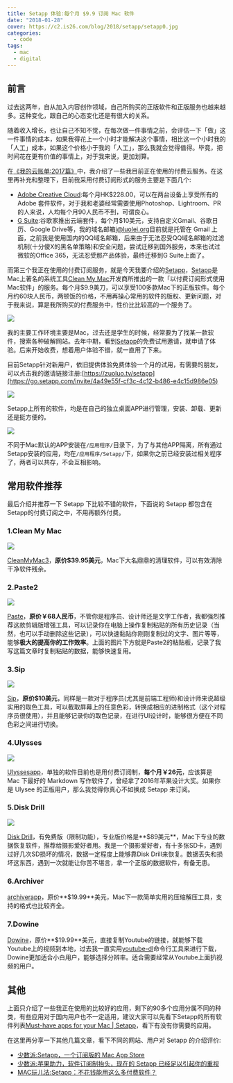 ```yaml
---
title: Setapp 体验:每个月 $9.9 订阅 Mac 软件
date: "2018-01-28"
cover: https://c2.is26.com/blog/2018/setapp/setapp0.jpg
categories:
  - code
tags:
  - mac
  - digital
---
```


## 前言

过去这两年，自从加入内容创作领域，自己所购买的正版软件和正版服务也越来越多。这种变化，跟自己的心态变化还是有很大的关系。

随着收入增长，也让自己不知不觉，在每次做一件事情之前，会评估一下「做」这一件事情的成本，如果我得花上一个小时才能解决这个事情，相比这一个小时我的「人工」成本，如果这个价格小于我的「人工」，那么我就会觉得值得。毕竟，把时间花在更有价值的事情上，对于我来说，更加划算。

在[《我的云账单:2017篇》](https://luolei.org/how-much-i-spend-on-cloud-monthly-2017/)中，我介绍了一些我目前正在使用的付费云服务。在这里再补充和整理下，目前我采用付费订阅形式的服务主要是下面几个:

- [Adobe Creative Cloud](https://www.adobe.com/hk_zh/creativecloud.html):每个月HK$228.00，可以在两台设备上享受所有的 Adobe 套件软件，对于我和老婆经常需要使用Photoshop、Lightroom、PR的人来说，人均每个月90人民币不到，可谓良心。
- [G Suite](https://gsuite.google.com/index.html):谷歌家推出云端套件，每个月$10美元，支持自定义Gmail、谷歌日历、Google Drive等，我的域名邮箱[i@luolei.org](mailto:i@luolei.org)目前就是托管在 Gmail 上面，之前我是使用国内的QQ域名邮箱，后来由于无法忍受QQ域名邮箱的过滤机制(十分傻X的黑名单策略)和安全问题，尝试迁移到国外服务，本来也试过微软的Office 365，无法忍受那产品体验，最终迁移到G Suite上面了。

而第三个我正在使用的付费订阅服务，就是今天我要介绍的[Setapp](https://go.setapp.com/invite/4a49e55f-cf3c-4c12-b486-e4c15d986e05)，[Setapp](ttps://go.setapp.com/invite/4a49e55f-cf3c-4c12-b486-e4c15d986e05)是Mac上著名的系统工具[Clean My Mac](https://cleanmymac.com/)开发商所推出的一款「以付费订阅形式使用Mac软件」的服务。每个月$9.9美刀，可以享受100多款Mac下的正版软件。每个月约60块人民币，两顿饭的价格，不用再操心常用的软件的版权、更新问题，对于我来说，算是我所购买的付费服务中，性价比比较高的一个服务了。

![](https://c2.is26.com/blog/2018/setapp/setapp1.jpg)

我的主要工作环境主要是Mac，过去还是学生的时候，经常要为了找某一款软件，搜索各种破解网站。去年中期，看到[Setapp](https://go.setapp.com/invite/4a49e55f-cf3c-4c12-b486-e4c15d986e05)的免费试用邀请，就申请了体验。后来开始收费，想着用户体验不错，就一直用了下来。

目前Setapp针对新用户，依旧提供体验免费体验一个月的试用，有需要的朋友，可以点击我的邀请链接注册:[https://zuoluo.tv/setapp](https://go.setapp.com/invite/4a49e55f-cf3c-4c12-b486-e4c15d986e05)

![](https://c2.is26.com/blog/2018/setapp/setapp2.jpg)

Setapp上所有的软件，均是在自己的独立桌面APP进行管理，安装、卸载、更新还是挺方便的。

![](https://c2.is26.com/blog/2018/setapp/setapp3.jpg)

不同于Mac默认的APP安装在`/应用程序/`目录下，为了与其他APP隔离，所有通过Setapp安装的应用，均在`/应用程序/Setapp/`下，如果你之前已经安装过相关程序了，两者可以共存，不会互相影响。

## 常用软件推荐

最后介绍并推荐一下 Setapp 下比较不错的软件，下面说的 Setapp 都包含在Setapp的付费订阅之中，不用再额外付费。

### 1.Clean My Mac

![](https://c2.is26.com/blog/2018/setapp/setapp6.jpg)

[CleanMyMac3](https://cleanmymac.com/)，**原价$39.95美元**，Mac下大名鼎鼎的清理软件，可以有效清除干净软件残余。

### 2.Paste2

![](https://c2.is26.com/blog/2018/setapp/setapp4.jpg)

[Paste](https://pasteapp.me/)，**原价￥68人民币**，不管你是程序员、设计师还是文字工作者，我都强烈推荐这款剪辑版增强工具，可以记录你在电脑上操作复制粘贴的所有历史记录（当然，也可以手动删除这些记录），可以快速黏贴你刚刚复制过的文字、图片等等，能够**极大的提高你的工作效率**。上面的图片下方就是Paste2的粘贴板，记录了我写这篇文章时复制粘贴的数据，能够快速复用。

### 3.Sip

![](https://c2.is26.com/blog/2018/setapp/setapp5.jpg)

[Sip](https://sipapp.io/)，**原价$10美元**，同样是一款对于程序员(尤其是前端工程师)和设计师来说超级实用的取色工具，可以截取屏幕上的任意色彩，转换成相应的进制格式（这个对程序员很使用），并且能够记录你的取色记录，在进行UI设计时，能够很方便在不同色彩之间进行切换。

### 4.Ulysses

![](https://c2.is26.com/blog/2018/setapp/setapp7.jpg)

[Ulyssesapp](https://ulyssesapp.com/)，单独的软件目前也是用付费订阅制，**每个月￥26元**，应该算是 Mac 下最好的 Markdown 写作软件了，曾经拿了2016年苹果设计大奖。如果你是 Ulysee 的正版用户，那么我觉得你真心不如换成 Setapp 来订阅。

### 5.Disk Drill

![](https://c2.is26.com/blog/2018/setapp/setapp8.jpg)

[Disk Drill](https://www.cleverfiles.com/cn/)，有免费版（限制功能），专业版价格是**$89美元**，Mac下专业的数据恢复软件，推荐给摄影爱好者用。我是一个摄影爱好者，有十多张SD卡，遇到过好几次SD损坏的情况，数据一定程度上能够靠Disk Drill来恢复。数据丢失和损坏这东西，遇到一次就能让你苦不堪言，拿一个正版的数据软件，有备无患。

### 6.Archiver

[archiverapp](https://archiverapp.com/)，原价**$19.99**美元，Mac下一款简单实用的压缩解压工具，支持的格式也比较齐全。

### 7.Dowine

[Dowine](https://software.charliemonroe.net/downie.php)，原价**$19.99**美元，直接复制Youtube的链接，就能够下载Youtube上的视频到本地，过去我一直实用[youtube-dl](https://rg3.github.io/youtube-dl/)命令行工具来进行下载，Dowine更加适合小白用户，能够选择分辨率。适合需要经常从Youtube上面扒视频的用户。

## 其他

上面只介绍了一些我正在使用的比较好的应用，剩下的90多个应用分属不同的种类，有些应用对于国内用户也不一定适用，建议大家可以先看下Setapp的所有软件列表[Must-have apps for your Mac | Setapp](https://setapp.com/apps)，看下有没有你需要的应用。

在这里再分享一下其他几篇文章，看下不同的网站、用户对 Setapp 的介绍评价:

- [少数派:Setapp，一个订阅版的 Mac App Store](https://sspai.com/post/36477)
- [少数派:苹果助力，软件订阅制抬头，现在的 Setapp 已经足以引起你的重视](https://sspai.com/post/40562)
- [MAC玩儿法:Setapp：不花钱能用这么多付费软件？](https://www.waerfa.com/setapp-review)
